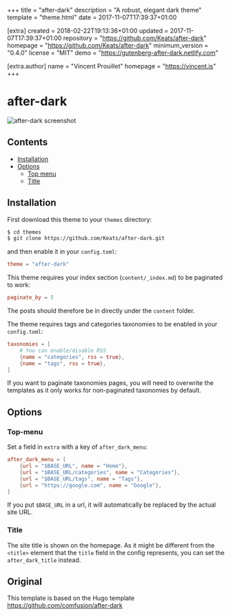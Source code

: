 
+++
title = "after-dark"
description = "A robust, elegant dark theme"
template = "theme.html"
date = 2017-11-07T17:39:37+01:00

[extra]
created = 2018-02-22T19:13:36+01:00
updated = 2017-11-07T17:39:37+01:00
repository = "https://github.com/Keats/after-dark"
homepage = "https://github.com/Keats/after-dark"
minimum_version = "0.4.0"
license = "MIT"
demo = "https://gutenberg-after-dark.netlify.com"

[extra.author]
name = "Vincent Prouillet"
homepage = "https://vincent.is"
+++        

# after-dark

![after-dark screenshot](https://github.com/Keats/after-dark/blob/master/screenshot.png?raw=true)

## Contents

- [Installation](#installation)
- [Options](#options)
  - [Top menu](#top-menu)
  - [Title](#title)

## Installation
First download this theme to your `themes` directory:

```bash
$ cd themes
$ git clone https://github.com/Keats/after-dark.git
```
and then enable it in your `config.toml`:

```toml
theme = "after-dark"
```

This theme requires your index section (`content/_index.md`) to be paginated to work:

```toml
paginate_by = 5
```

The posts should therefore be in directly under the `content` folder.

The theme requires tags and categories taxonomies to be enabled in your `config.toml`:

```toml
taxonomies = [
    # You can enable/disable RSS
    {name = "categories", rss = true},
    {name = "tags", rss = true},
]
```
If you want to paginate taxonomies pages, you will need to overwrite the templates
as it only works for non-paginated taxonomies by default.


## Options

### Top-menu
Set a field in `extra` with a key of `after_dark_menu`:

```toml
after_dark_menu = [
    {url = "$BASE_URL", name = "Home"},
    {url = "$BASE_URL/categories", name = "Categories"},
    {url = "$BASE_URL/tags", name = "Tags"},
    {url = "https://google.com", name = "Google"},
]
```

If you put `$BASE_URL` in a url, it will automatically be replaced by the actual
site URL.

### Title
The site title is shown on the homepage. As it might be different from the `<title>`
element that the `title` field in the config represents, you can set the `after_dark_title`
instead.

## Original
This template is based on the Hugo template https://github.com/comfusion/after-dark

        